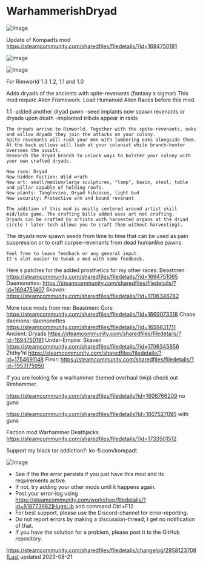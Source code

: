 # WarhammerishDryad

![Image](https://i.imgur.com/buuPQel.png)

Update of Kompadts mod
https://steamcommunity.com/sharedfiles/filedetails/?id=1694750191

![Image](https://i.imgur.com/pufA0kM.png)

	
![Image](https://i.imgur.com/Z4GOv8H.png)

For Rimworld 1.3 1.2, 1.1 and 1.0

    
Adds dryads of the ancients with spite-revenants (fantasy x sigmar)
    This mod require Alien Framework.
    Load Humanoid Alien Races before this mod.

1.1
-added another dryad pawn
-seed implants now spawn revenants or dryads upon death
-implanted tribals appear in raids
    
    The dryads arrive to Rimworld. Together with the spite-revenants, oaks and willow dryads they join the attacks on your colony.
    Spite revenants will rush your men with lumbering oaks alongside them. At the back willows will lash at your colonist while branch-hunter oversees the assult.
    Research the dryad branch to unlock ways to bolster your colony with your own crafted dryads.
    
    New race: Dryad
    New hidden Faction: Wild wrath
    New art: small/medium/large sculptures, "lamp", basin, stool, table and pillar capable of holding roofs.
    New plants: Tanglevine, Dryad hibiscus, light bud
    New security: Protective arm and bound revenant
    
    The addition of this mod is mostly centered around artist skill mid/late game. The crafting bills added uses art not crafting.
    Dryads can be crafted by artists with harvested organs at the dryad circle ( later tech allows you to craft them without harvesting).
The dryads now spawn seeds from time to time that can be used as pain suppression or to craft corpse-revenants from dead humanlike pawns.
    
    Feel free to leave feedback or any general input. 
    It's alot easier to tweak a mod with some feedback.

Here's patches for the added prosthetics for my other races:
Beastmen: https://steamcommunity.com/sharedfiles/filedetails/?id=1694751065
Daemonettes: https://steamcommunity.com/sharedfiles/filedetails/?id=1694751407
Skaven: https://steamcommunity.com/sharedfiles/filedetails/?id=1706346782

More race mods from me:
Beastmen: Gors
https://steamcommunity.com/sharedfiles/filedetails/?id=1669073318
Chaos daemons: daemonettes
https://steamcommunity.com/sharedfiles/filedetails/?id=1659631711
Ancient: Dryads
https://steamcommunity.com/sharedfiles/filedetails/?id=1694750191
Under-Empire: Skaven
https://steamcommunity.com/sharedfiles/filedetails/?id=1706345856
Zhthy'hl
https://steamcommunity.com/sharedfiles/filedetails/?id=1754691148
Fimir:
https://steamcommunity.com/sharedfiles/filedetails/?id=1953175950

If you are looking for a warhammer themed overhaul (wip) check out Rimhammer.

https://steamcommunity.com/sharedfiles/filedetails?id=1606766209
no guns

https://steamcommunity.com/sharedfiles/filedetails?id=1607527095
with guns

Faction mod
Warhammer:Deathjacks
https://steamcommunity.com/sharedfiles/filedetails/?id=1733501512

Support my black tar addiction?: 
ko-fi.com/kompadt
	
![Image](https://i.imgur.com/PwoNOj4.png)



-  See if the the error persists if you just have this mod and its requirements active.
-  If not, try adding your other mods until it happens again.
-  Post your error-log using https://steamcommunity.com/workshop/filedetails/?id=818773962]HugsLib and command Ctrl+F12
-  For best support, please use the Discord-channel for error-reporting.
-  Do not report errors by making a discussion-thread, I get no notification of that.
-  If you have the solution for a problem, please post it to the GitHub repository.


https://steamcommunity.com/sharedfiles/filedetails/changelog/2958123708]Last updated 2023-08-21
